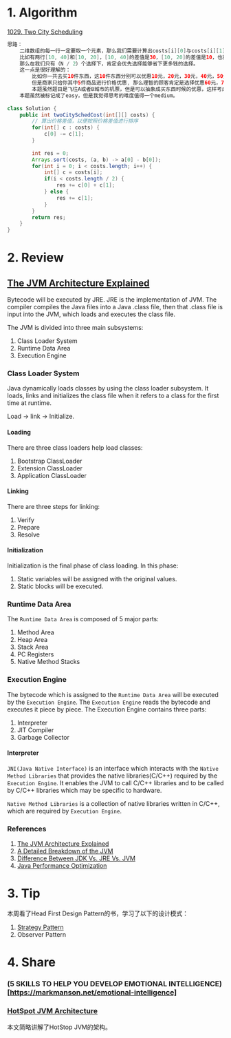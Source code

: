 # 1. Algorithm
[1029. Two City Scheduling](https://leetcode.com/problems/two-city-scheduling/description/)
```Java
思路：
    二维数组的每一行一定要取一个元素，那么我们需要计算出costs[i][0]与costs[i][1]之间的差值，差值越大，说明能够省下的钱越多，因此应该优先考虑差值大的行。
    比如有两行[10, 40]和[10, 20]，[10, 40]的差值是30，[10, 20]的差值是10，也就是说，前者可以省下30块钱，后者只能省下10块钱。
    那么在我们只有（N / 2）个选择下，肯定会优先选择能够省下更多钱的选择。
    这一点是很好理解的：
        比如你一共去买10件东西，这10件东西分别可以优惠10元，20元，30元，40元，50元，60元，70元，80元，90元，100元。
        但是商家只给你其中5件商品进行价格优惠, 那么理智的顾客肯定是选择优惠60元，70元，80元，90元，100元的这五件商品，因为这样的总优惠额度是最大的。
        本题虽然题目是飞往A或者B城市的机票，但是可以抽象成买东西时候的优惠，这样考虑会更加清晰一些。
    本题虽然被标记成了easy，但是我觉得思考的难度值得一个medium。
    
class Solution {
    public int twoCitySchedCost(int[][] costs) {
        // 算出价格差值，以便按照价格差值进行排序
        for(int[] c : costs) {
            c[0] -= c[1];
        }
        
        int res = 0;
        Arrays.sort(costs, (a, b) -> a[0] - b[0]);
        for(int i = 0; i < costs.length; i++) {
            int[] c = costs[i];
            if(i < costs.length / 2) {
                res += c[0] + c[1];
            } else {
                res += c[1];
            }
        }
        return res;
    }
}
```

# 2. Review
## [The JVM Architecture Explained](https://dzone.com/articles/jvm-architecture-explained)
Bytecode will be executed by JRE.
JRE is the implementation of JVM.
The compiler compiles the Java files into a Java .class file, then that .class file is input into the JVM, which loads and executes the class file.

The JVM is divided into three main subsystems:
  1. Class Loader System
  2. Runtime Data Area
  3. Execution Engine

### Class Loader System
Java dynamically loads classes by using the class loader subsystem. It loads, links and initializes the class file when it refers to a class for the first time at runtime. 

Load -> link -> Initialize.

#### Loading
There are three class loaders help load classes:
  1. Bootstrap ClassLoader
  2. Extension ClassLoader
  3. Application ClassLoader
  
#### Linking
There are three steps for linking:
  1. Verify
  2. Prepare
  3. Resolve

#### Initialization
Initialization is the final phase of class loading. In this phase:
  1. Static variables will be assigned with the original values.
  2. Static blocks will be executed.
  
### Runtime Data Area
The `Runtime Data Area` is composed of 5 major parts:
  1. Method Area
  2. Heap Area
  3. Stack Area
  4. PC Registers
  5. Native Method Stacks
  
### Execution Engine
The bytecode which is assigned to the `Runtime Data Area` will be executed by the `Execution Engine`.
The `Execution Engine` reads the bytecode and executes it piece by piece.
The Execution Engine contains three parts:
  1. Interpreter
  2. JIT Compiler
  3. Garbage Collector

#### Interpreter

  
`JNI(Java Native Interface)` is an interface which interacts with the `Native Method Libraries` that provides the native libraries(C/C++) required by the `Execution Engine`. It enables the JVM to call C/C++ libraries and to be called by C/C++ libraries which may be specific to hardware.

`Native Method Libraries` is a collection of native libraries written in C/C++, which are required by `Execution Engine`.


### References
  1. [The JVM Architecture Explained](https://dzone.com/articles/jvm-architecture-explained)
  1. [A Detailed Breakdown of the JVM](https://dzone.com/articles/a-detailed-breakdown-of-the-jvm)
  1. [Difference Between JDK Vs. JRE Vs. JVM](https://dzone.com/articles/difference-between-jdk-vs-jre-vs-jvm)
  1. [Java Performance Optimization](https://dzone.com/refcardz/java-performance-optimization?chapter=1)
  
# 3. Tip
本周看了Head First Design Pattern的书，学习了以下的设计模式：
  1. [Strategy Pattern](https://github.com/GaoLiaoLiao/Java-Design-Pattern/tree/master/designpattern/src/strategypattern)
  1. Observer Pattern

<!--
1. 使用IntelliJ，在pom文件中，右键 Diagrams -> Show Dependencies 可以生成依赖类图。
2. 使用Spring Boot + MySQL实现基本的CRUD功能。
-->

# 4. Share
### (5 SKILLS TO HELP YOU DEVELOP EMOTIONAL INTELLIGENCE)[https://markmanson.net/emotional-intelligence]

### [HotSpot JVM Architecture](https://dzone.com/articles/a-detailed-breakdown-of-the-jvm)
本文简略讲解了HotStop JVM的架构。


